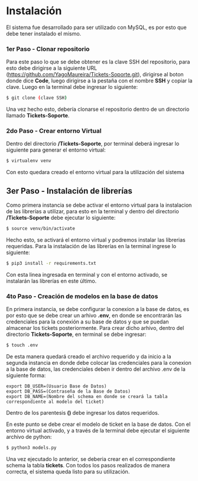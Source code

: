 # Instalación

El sistema fue desarrollado para ser utilizado con MySQL, es por esto que debe tener instalado el mismo.

### 1er Paso - Clonar repositorio

Para este paso lo que se debe obtener es la clave SSH del repositorio, para esto debe dirigirse a la siguiente URL 
(https://github.com/YagoMaureira/Tickets-Soporte.git), dirigirse al boton donde dice **Code**, luego dirigirse a la 
pestaña con el nombre **SSH** y copiar la clave. Luego en la terminal debe ingresar lo siguiente: 

```sh
$ git clone (clave SSH)
```

Una vez hecho esto, debería clonarse el repositorio dentro de un directorio llamado **Tickets-Soporte**.

### 2do Paso - Crear entorno Virtual

Dentro del directorio **/Tickets-Soporte**, por terminal deberá ingresar lo siguiente para generar el entorno virtual:

```sh
$ virtualenv venv 
```

Con esto quedara creado el entorno virtual para la utilización del sistema

## 3er Paso - Instalación de librerías

Como primera instancia se debe activar el entorno virtual para la instalacion de las librerías a utilizar, para esto en
la terminal y dentro del directorio **/Tickets-Soporte** debe ejecutar lo siguiente:

```sh 
$ source venv/bin/activate
```

Hecho esto, se activará el entorno virtual y podremos instalar las librerias requeridas. Para la instalación de las
librerías en la terminal ingrese lo siguiente:
```sh
$ pip3 install -r requirements.txt
```

Con esta linea ingresada en terminal y con el entorno activado, se instalarán las librerías en este último.

### 4to Paso - Creación de modelos en la base de datos

En primera instancia, se debe configurar la conexion a la base de datos, es por esto que se debe crear un arhivo
**.env**, en donde se encontrarán las credenciales para la conexión a su base de datos y que se puedan almacenar los
tickets posteriormente. Para crear dicho arhivo, dentro del directorio **Tickets-Soporte**, en terminal se debe 
ingresar:

```sh 
$ touch .env
```

De esta manera quedará creado el archivo requerido y da inicio a la segunda instancia en donde debe colocar las
credenciales para la conexion a la base de datos, las credenciales deben ir dentro del archivo .env de la siguiente
forma:

```
export DB_USER=(Usuario Base de Datos)
export DB_PASS=(Contraseña de la Base de Datos)
export DB_NAME=(Nombre del schema en donde se creará la tabla correspondiente al modelo del ticket)
``` 

Dentro de los parentesis **()** debe ingresar los datos requeridos.

En este punto se debe crear el modelo de ticket en la base de datos. Con el entorno virtual activado, y a través de la 
terminal debe ejecutar el siguiente archivo de python:

```sh 
$ python3 models.py
```

Una vez ejecutado lo anterior, se deberia crear en el correspondiente schema la tabla **tickets**.
Con todos los pasos realizados de manera correcta, el sistema queda listo para su utilización.